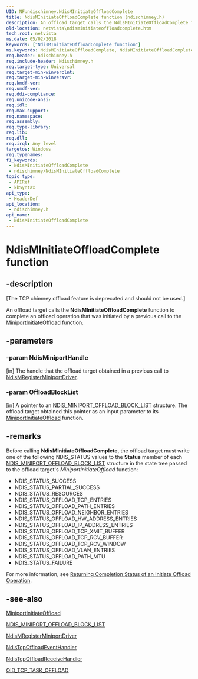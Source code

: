 ```yaml
---
UID: NF:ndischimney.NdisMInitiateOffloadComplete
title: NdisMInitiateOffloadComplete function (ndischimney.h)
description: An offload target calls the NdisMInitiateOffloadComplete function to complete an offload operation that was initiated by a previous call to the MiniportInitiateOffload function.
old-location: netvista\ndisminitiateoffloadcomplete.htm
tech.root: netvista
ms.date: 05/02/2018
keywords: ["NdisMInitiateOffloadComplete function"]
ms.keywords: NdisMInitiateOffloadComplete, NdisMInitiateOffloadComplete function [Network Drivers Starting with Windows Vista], ndischimney/NdisMInitiateOffloadComplete, netvista.ndisminitiateoffloadcomplete, tcp_chim_ndis_func_e5917638-7b7e-49e6-afad-63bbb3490cd9.xml
req.header: ndischimney.h
req.include-header: Ndischimney.h
req.target-type: Universal
req.target-min-winverclnt: 
req.target-min-winversvr: 
req.kmdf-ver: 
req.umdf-ver: 
req.ddi-compliance: 
req.unicode-ansi: 
req.idl: 
req.max-support: 
req.namespace: 
req.assembly: 
req.type-library: 
req.lib: 
req.dll: 
req.irql: Any level
targetos: Windows
req.typenames: 
f1_keywords:
 - NdisMInitiateOffloadComplete
 - ndischimney/NdisMInitiateOffloadComplete
topic_type:
 - APIRef
 - kbSyntax
api_type:
 - HeaderDef
api_location:
 - ndischimney.h
api_name:
 - NdisMInitiateOffloadComplete
---
```


# NdisMInitiateOffloadComplete function


## -description

<p class="CCE_Message">[The TCP chimney offload feature is deprecated and should not be used.]

An offload target calls the 
  <b>NdisMInitiateOffloadComplete</b> function to complete an offload operation that was initiated by a
  previous call to the 
  <a href="/windows-hardware/drivers/ddi/ndischimney/nc-ndischimney-w_initiate_offload_handler">
  MiniportInitiateOffload</a> function.

## -parameters

### -param NdisMiniportHandle 

[in]
The handle that the offload target obtained in a previous call to 
     <a href="/windows-hardware/drivers/ddi/ndis/nf-ndis-ndismregisterminiportdriver">
     NdisMRegisterMiniportDriver</a>.

### -param OffloadBlockList 

[in]
A pointer to an 
     <a href="/windows-hardware/drivers/ddi/ndischimney/ns-ndischimney-_ndis_miniport_offload_block_list">
     NDIS_MINIPORT_OFFLOAD_BLOCK_LIST</a> structure. The offload target obtained this pointer as an input
     parameter to its 
     <a href="/windows-hardware/drivers/ddi/ndischimney/nc-ndischimney-w_initiate_offload_handler">
     MiniportInitiateOffload</a> function.

## -remarks

Before calling 
    <b>NdisMInitiateOffloadComplete</b>, the offload target must write one of the following NDIS_STATUS
    values to the 
    <b>Status</b> member of each 
    <a href="/windows-hardware/drivers/ddi/ndischimney/ns-ndischimney-_ndis_miniport_offload_block_list">
    NDIS_MINIPORT_OFFLOAD_BLOCK_LIST</a> structure in the state tree passed to the offload target's 
    <i>MiniportInitiateOffload</i> function:

<ul>
<li>
NDIS_STATUS_SUCCESS

</li>
<li>
NDIS_STATUS_PARTIAL_SUCCESS

</li>
<li>
NDIS_STATUS_RESOURCES

</li>
<li>
NDIS_STATUS_OFFLOAD_TCP_ENTRIES

</li>
<li>
NDIS_STATUS_OFFLOAD_PATH_ENTRIES

</li>
<li>
NDIS_STATUS_OFFLOAD_NEIGHBOR_ENTRIES

</li>
<li>
NDIS_STATUS_OFFLOAD_HW_ADDRESS_ENTRIES

</li>
<li>
NDIS_STATUS_OFFLOAD_IP_ADDRESS_ENTRIES

</li>
<li>
NDIS_STATUS_OFFLOAD_TCP_XMIT_BUFFER

</li>
<li>
NDIS_STATUS_OFFLOAD_TCP_RCV_BUFFER

</li>
<li>
NDIS_STATUS_OFFLOAD_TCP_RCV_WINDOW

</li>
<li>
NDIS_STATUS_OFFLOAD_VLAN_ENTRIES

</li>
<li>
NDIS_STATUS_OFFLOAD_PATH_MTU

</li>
<li>
NDIS_STATUS_FAILURE

</li>
</ul>
For more information, see 
    <a href="/windows-hardware/drivers/network/returning-completion-status-of-an-initiate-offload-operation">
    Returning Completion Status of an Initiate Offload Operation</a>.

## -see-also

<a href="/windows-hardware/drivers/ddi/ndischimney/nc-ndischimney-w_initiate_offload_handler">MiniportInitiateOffload</a>



<a href="/windows-hardware/drivers/ddi/ndischimney/ns-ndischimney-_ndis_miniport_offload_block_list">
   NDIS_MINIPORT_OFFLOAD_BLOCK_LIST</a>



<a href="/windows-hardware/drivers/ddi/ndis/nf-ndis-ndismregisterminiportdriver">NdisMRegisterMiniportDriver</a>



<a href="/windows-hardware/drivers/ddi/ndischimney/nc-ndischimney-ndis_tcp_offload_event_indicate">NdisTcpOffloadEventHandler</a>



<a href="/windows-hardware/drivers/ddi/ndischimney/nc-ndischimney-ndis_tcp_offload_receive_indicate">NdisTcpOffloadReceiveHandler</a>



<a href="/windows-hardware/drivers/network/oid-tcp-task-offload">OID_TCP_TASK_OFFLOAD</a>
